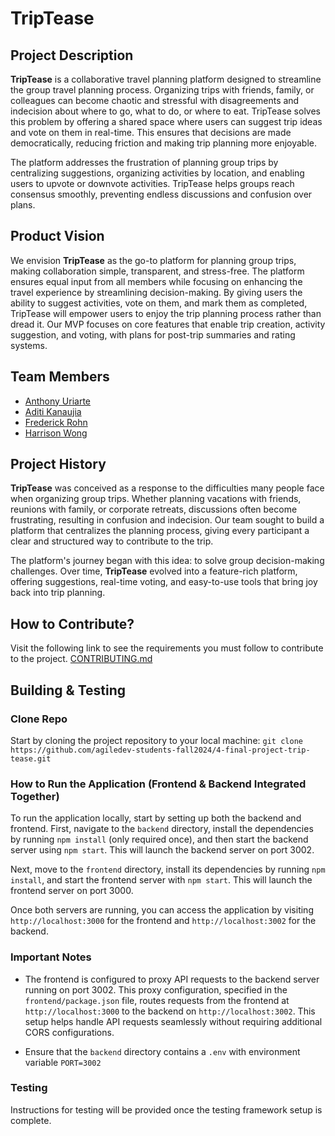 # TripTease

## Project Description

**TripTease** is a collaborative travel planning platform designed to streamline the group travel planning process. Organizing trips with friends, family, or colleagues can become chaotic and stressful with disagreements and indecision about where to go, what to do, or where to eat. TripTease solves this problem by offering a shared space where users can suggest trip ideas and vote on them in real-time. This ensures that decisions are made democratically, reducing friction and making trip planning more enjoyable.

The platform addresses the frustration of planning group trips by centralizing suggestions, organizing activities by location, and enabling users to upvote or downvote activities. TripTease helps groups reach consensus smoothly, preventing endless discussions and confusion over plans.

## Product Vision

We envision **TripTease** as the go-to platform for planning group trips, making collaboration simple, transparent, and stress-free. The platform ensures equal input from all members while focusing on enhancing the travel experience by streamlining decision-making. By giving users the ability to suggest activities, vote on them, and mark them as completed, TripTease will empower users to enjoy the trip planning process rather than dread it. Our MVP focuses on core features that enable trip creation, activity suggestion, and voting, with plans for post-trip summaries and rating systems.

## Team Members

* [Anthony Uriarte](https://github.com/anthonyuri)
* [Aditi Kanaujia](https://github.com/akana3866)
* [Frederick Rohn](https://github.com/frederickrohn)
* [Harrison Wong](https://github.com/harrisonmangitwong)

## Project History

**TripTease** was conceived as a response to the difficulties many people face when organizing group trips. Whether planning vacations with friends, reunions with family, or corporate retreats, discussions often become frustrating, resulting in confusion and indecision. Our team sought to build a platform that centralizes the planning process, giving every participant a clear and structured way to contribute to the trip.

The platform's journey began with this idea: to solve group decision-making challenges. Over time, **TripTease** evolved into a feature-rich platform, offering suggestions, real-time voting, and easy-to-use tools that bring joy back into trip planning.

## How to Contribute?
Visit the following link to see the requirements you must follow to contribute to the project.
[CONTRIBUTING.md](./CONTRIBUTING.md)

## Building & Testing

### Clone Repo
Start by cloning the project repository to your local machine:
`git clone https://github.com/agiledev-students-fall2024/4-final-project-trip-tease.git`

### How to Run the Application (Frontend & Backend Integrated Together)

To run the application locally, start by setting up both the backend and frontend. First, navigate to the `backend` directory, install the dependencies by running `npm install` (only required once), and then start the backend server using `npm start`. This will launch the backend server on port 3002. 

Next, move to the `frontend` directory, install its dependencies by running `npm install`, and start the frontend server with `npm start`. This will launch the frontend server on port 3000. 

Once both servers are running, you can access the application by visiting `http://localhost:3000` for the frontend and `http://localhost:3002` for the backend.

### Important Notes

- The frontend is configured to proxy API requests to the backend server running on port 3002. This proxy configuration, specified in the `frontend/package.json` file, routes requests from the frontend at `http://localhost:3000` to the backend on `http://localhost:3002`. This setup helps handle API requests seamlessly without requiring additional CORS configurations.

- Ensure that the `backend` directory contains a `.env` with environment variable `PORT=3002`

### Testing

Instructions for testing will be provided once the testing framework setup is complete.


